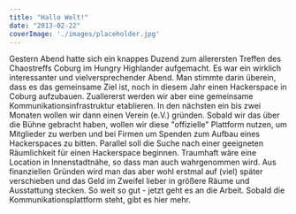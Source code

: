 ```yaml
---
title: "Hallo Welt!"
date: "2013-02-22"
coverImage: './images/placeholder.jpg'
---
```


Gestern Abend hatte sich ein knappes Duzend zum allerersten Treffen des Chaostreffs Coburg im Hungry Highlander aufgemacht. Es war ein wirklich interessanter und vielversprechender Abend. Man stimmte darin überein, dass es das gemeinsame Ziel ist, noch in diesem Jahr einen Hackerspace in Coburg aufzubauen. Zuallererst werden wir aber eine gemeinsame Kommunikationsinfrastruktur etablieren. In den nächsten ein bis zwei Monaten wollen wir dann einen Verein (e.V.) gründen. Sobald wir das über die Bühne gebracht haben, wollen wir diese "offizielle" Plattform nutzen, um Mitglieder zu werben und bei Firmen um Spenden zum Aufbau eines Hackerspaces zu bitten. Parallel soll die Suche nach einer geeigneten Räumlichkeit für einen Hackerspace beginnen. Traumhaft wäre eine Location in Innenstadtnähe, so dass man auch wahrgenommen wird. Aus finanziellen Gründen wird man das aber wohl erstmal auf (viel) später verschieben und das Geld im Zweifel lieber in größere Räume und Ausstattung stecken. So weit so gut - jetzt geht es an die Arbeit. Sobald die Kommunikationsplattform steht, gibt es hier mehr.
